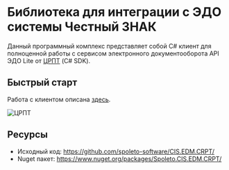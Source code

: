 # Библиотека для интеграции с ЭДО системы Честный ЗНАК

Данный программный комплекс представляет собой C# клиент для полноценной работы с сервисом электронного документооборота API ЭДО Lite от [ЦРПТ](https://xn--80ajghhoc2aj1c8b.xn--p1ai/business/projects/edo/edo_lite/) (C# SDK).


## Быстрый старт
Работа с клиентом описана [здесь](/CIS.EDM.CRPT/articles/crpt.quickstart.html).

![ЦРПТ](/CIS.EDM.CRPT/images/logo.png)

## Ресурсы

 - Исходный код: https://github.com/spoleto-software/CIS.EDM.CRPT/
 - Nuget пакет: https://www.nuget.org/packages/Spoleto.CIS.EDM.CRPT/
